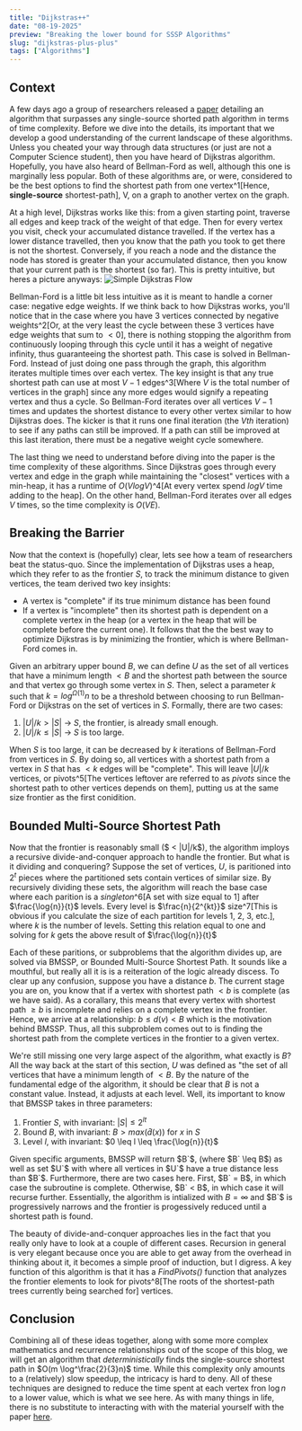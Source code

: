 ```yaml
---
title: "Dijkstras++"
date: "08-19-2025"
preview: "Breaking the lower bound for SSSP Algorithms"
slug: "dijkstras-plus-plus"
tags: ["Algorithms"]
---
```


## Context

A few days ago a group of researchers released a [paper](https://arxiv.org/pdf/2504.17033) detailing an algorithm that surpasses any single-source shorted path algorithm in terms of time complexity. Before we dive into the details, its important that we develop a good understanding of the current landscape of these algorithms. Unless you cheated your way through data structures (or just are not a Computer Science student), then you have heard of Dijkstras algorithm. Hopefully, you have also heard of Bellman-Ford as well, although this one is marginally less popular. Both of these algorithms are, or were, considered to be the best options to find the shortest path from one vertex^1[Hence, **single-source** shortest-path], V, on a graph to another vertex on the graph.

At a high level, Dijkstras works like this: from a given starting point, traverse all edges and keep track of the weight of that edge. Then for every vertex you visit, check your accumulated distance travelled. If the vertex has a lower distance travelled, then you know that the path you took to get there is not the shortest. Conversely, if you reach a node and the distance the node has stored is greater than your accumulated distance, then you know that your current path is the shortest (so far). This is pretty intuitive, but heres a picture anyways: ![Simple Dijkstras Flow](/blog-images/dijkstras-plus-plus/simple-dijkstras-flow.png)

Bellman-Ford is a little bit less intuitive as it is meant to handle a corner case: negative edge weights. If we think back to how Dijkstras works, you'll notice that in the case where you have 3 vertices connected by negative weights^2[Or, at the very least the cycle between these 3 vertices have edge weights that sum to $< 0$], there is nothing stopping the algorithm from continuously looping through this cycle until it has a weight of negative infinity, thus guaranteeing the shortest path. This case is solved in Bellman-Ford. Instead of just doing one pass through the graph, this algorithm iterates multiple times over each vertex. The key insight is that any true shortest path can use at most $V−1$ edges^3[Where $V$ is the total number of vertices in the graph] since any more edges would signify a repeating vertex and thus a cycle. So Bellman-Ford iterates over all vertices $V-1$ times and updates the shortest distance to every other vertex similar to how Dijkstras does. The kicker is that it runs one final iteration (the $Vth$ iteration) to see if any paths can still be improved. If a path can still be improved at this last iteration, there must be a negative weight cycle somewhere.

The last thing we need to understand before diving into the paper is the time complexity of these algorithms. Since Dijkstras goes through every vertex and edge in the graph while maintaining the "closest" vertices with a min-heap, it has a runtime of $O(V log V)$^4[At every vertex spend $log V$ time adding to the heap]. On the other hand, Bellman-Ford iterates over all edges $V$ times, so the time complexity is $O(VE)$.

## Breaking the Barrier

Now that the context is (hopefully) clear, lets see how a team of researchers beat the status-quo. Since the implementation of Dijkstras uses a heap, which they refer to as the frontier $S$, to track the minimum distance to given vertices, the team derived two key insights:

- A vertex is "complete" if its true minimum distance has been found
- If a vertex is "incomplete" then its shortest path is dependent on a complete vertex in the heap (or a vertex in the heap that will be complete before the current one).
  It follows that the the best way to optimize Dijkstras is by minimizing the frontier, which is where Bellman-Ford comes in.

Given an arbitrary upper bound $B$, we can define $U$ as the set of all vertices that have a minimum length $< B$ and the shortest path between the source and that vertex go through some vertex in $S$. Then, select a parameter $k$ such that $k = log^{\Omega{(1)}} n$ to be a threshold between choosing to run Bellman-Ford or Dijkstras on the set of vertices in $S$. Formally, there are two cases:

1. $|U|/k > |S|$ -> $S$, the frontier, is already small enough.
1. $|U|/k \leq |S|$ -> $S$ is too large.

When $S$ is too large, it can be decreased by $k$ iterations of Bellman-Ford from vertices in $S$. By doing so, all vertices with a shortest path from a vertex in $S$ that has $< k$ edges will be "complete". This will leave $|U|/k$ vertices, or pivots^5[The vertices leftover are referred to as _pivots_ since the shortest path to other vertices depends on them], putting us at the same size frontier as the first conidition.

## Bounded Multi-Source Shortest Path

Now that the frontier is reasonably small ($ < |U|/k$), the algorithm imploys a recursive divide-and-conquer approach to handle the frontier. But what is it dividing and conquering? Suppose the set of vertices, $U$, is paritioned into $2^t$ pieces where the partitioned sets contain vertices of similar size. By recursively dividing these sets, the algorithm will reach the base case where each parition is a _singleton_^6[A set with size equal to 1] after $\frac{\log{n}}{t}$ levels. Every level is $\frac{n}{2^{kt}}$ size^7[This is obvious if you calculate the size of each partition for levels 1, 2, 3, etc.], where $k$ is the number of levels. Setting this relation equal to one and solving for $k$ gets the above result of $\frac{\log{n}}{t}$

Each of these paritions, or subproblems that the algorithm divides up, are solved via BMSSP, or Bounded Multi-Source Shortest Path. It sounds like a mouthful, but really all it is is a reiteration of the logic already discess. To clear up any confusion, suppose you have a distance $b$. The current stage you are on, you know that if a vertex with shortest path $< b$ is complete (as we have said). As a corallary, this means that every vertex with shortest path $\geq b$ is incomplete and relies on a complete vertex in the frontier. Hence, we arrive at a relationship: $b \leq d(v) < B$ which is the motivation behind BMSSP. Thus, all this subproblem comes out to is finding the shortest path from the complete vertices in the frontier to a given vertex.

We're still missing one very large aspect of the algorithm, what exactly is $B$? All the way back at the start of this section, $U$ was defined as "the set of all vertices that have a minimum length of $< B$. By the nature of the fundamental edge of the algorithm, it should be clear that $B$ is not a constant value. Instead, it adjusts at each level. Well, its important to know that BMSSP takes in three parameters:

1. Frontier $S$, with invariant: $|S| \leq 2^{lt}$
1. Bound $B$, with invariant: $B > max(\hat{d}(x))$ for $x$ in $S$
1. Level $l$, with invariant: $0 \leq l \leq \frac{\log{n}}{t}$

Given specific arguments, BMSSP will return $B`$, (where $B` \leq B$) as well as set $U`$ with where all vertices in $U`$ have a true distance less than $B`$. Furthermore, there are two cases here. First, $B` = B$, in which case the subroutine is complete. Otherwise, $B` < B$, in which case it will recurse further. Essentially, the algorithm is intialized with $B = \infty$ and $B`$ is progressively narrows and the frontier is progessively reduced until a shortest path is found.

The beauty of divide-and-conquer approaches lies in the fact that you really only have to look at a couple of different cases. Recursion in general is very elegant because once you are able to get away from the overhead in thinking about it, it becomes a simple proof of induction, but I digress. A key function of this algorithm is that it has a _FindPivots()_ function that analyzes the frontier elements to look for pivots^8[The roots of the shortest-path trees currently being searched for] vertices.

## Conclusion

Combining all of these ideas together, along with some more complex mathematics and recurrence relationships out of the scope of this blog, we will get an algorithm that _deterministically_ finds the single-source shortest path in $O(m \log^\frac{2}{3}n)$ time. While this complexity only amounts to a (relatively) slow speedup, the intricacy is hard to deny. All of these techniques are designed to reduce the time spent at each vertex fron $\log{n}$ to a lower value, which is what we see here. As with many things in life, there is no substitute to interacting with with the material yourself with the paper [here](https://arxiv.org/pdf/2504.17033).
